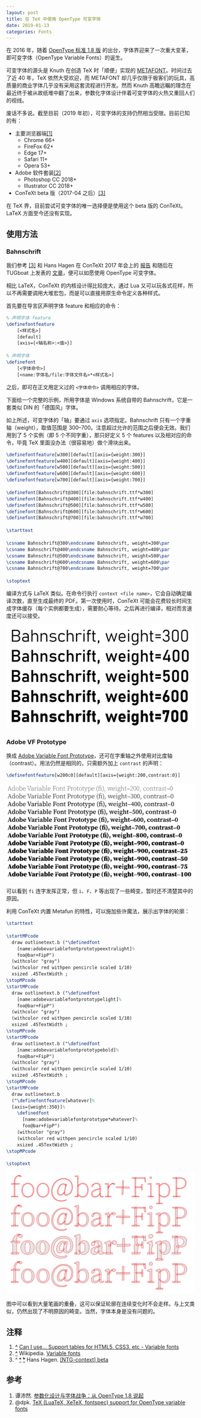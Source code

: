 ```yaml
---
layout: post
title: 在 TeX 中使用 OpenType 可变字体
date: 2019-01-13
categories: Fonts
---
```


在 2016 年，随着 [OpenType 标准 1.8 版](https://docs.microsoft.com/typography/opentype/spec) 的出台，字体界迎来了一次重大变革，即可变字体（OpenType Variable Fonts）的诞生。

可变字体的源头是 Knuth 在创造 TeX 时「顺便」实现的 [METAFONT](https://en.wikipedia.org/wiki/Metafont)。时间过去了近 40 年，TeX 依然大受欢迎，而 METAFONT 却几乎仅限于极客们的玩具，高质量的商业字体几乎没有采用这套流程进行开发。然而 Knuth 高瞻远瞩的理念在最近终于被从故纸堆中翻了出来，参数化字体设计伴着可变字体的火热又重回人们的视线。

废话不多说。截至目前（2019 年初），可变字体的支持仍然相当受限。目前已知的有：

- 主要浏览器端<span id="fnref_can-i-use-vf" class="footnote">[[1]](#fn_can-i-use-vf)</span>
  - Chrome 66+
  - FireFox 62+
  - Edge 17+
  - Safari 11+
  - Opera 53+
- Adobe 软件套装<span id="fnref_wiki-vf" class="footnote">[[2]](#fn_wiki-vf)</span>
  - Photoshop CC 2018+
  - Illustrator CC 2018+
- ConTeXt beta 版（2017-04 之后）<span id="fnref_hans-context_a" class="footnote">[[3]](#fn_hans-context)</span>

在 TeX 界，目前尝试可变字体的唯一选择便是使用这个 beta 版的 ConTeXt。LaTeX 方面至今还没有实现。

## 使用方法

### Bahnschrift

我们参考 <a id="fnref_hans-context_b" href="#fn_hans-context">[3]</a> 和 Hans Hagen 在 ConTeXt 2017 年会上的 [报告](https://meeting.contextgarden.net/2017/talks/2017-09-12-hans-variable-fonts/variable-fonts.pdf) 和随后在 TUGboat 上发表的 [文章](https://tug.org/TUGboat/tb38-2/tb119hagen-variable.pdf)，便可以如愿使用 OpenType 可变字体。

相比 LaTeX，ConTeXt 的内核设计得比较庞大，通过 Lua 又可以玩各式花样，所以不再需要调用大堆宏包，而是可以直接用原生命令定义各种样式。

首先要在导言区声明字体 feature 和相应的命令：

```tex
% 声明字体 feature
\definefontfeature
    [<样式名>]
    [default]
    [axis={<轴名称>:<值>}]

% 声明字体
\definefont
    [<字体命令>]
    [<name:字体名/file:字体文件名>*<样式名>]
```

之后，即可在正文用定义过的 `<字体命令>` 调用相应的字体。

下面给一个完整的示例，所用字体是 Windows 系统自带的 Bahnschrift，它是一套类似 DIN 的「德国风」字体。

如上所述，可变字体的「轴」要通过 `axis` 选项指定。Bahnschrift 只有一个字重轴（weight），取值范围是 300&ndash;700。注意超过允许的范围之后便会无效。我们用到了 5 个实例（即 5 个不同字重），那只好定义 5 个 features 以及相对应的命令，毕竟 TeX 里面没办法（很容易地）做个滑块出来。

```tex
\definefontfeature[w300][default][axis={weight:300}]
\definefontfeature[w400][default][axis={weight:400}]
\definefontfeature[w500][default][axis={weight:500}]
\definefontfeature[w600][default][axis={weight:600}]
\definefontfeature[w700][default][axis={weight:700}]

\definefont[Bahnschrift@300][file:bahnschrift.ttf*w300]
\definefont[Bahnschrift@400][file:bahnschrift.ttf*w400]
\definefont[Bahnschrift@500][file:bahnschrift.ttf*w500]
\definefont[Bahnschrift@600][file:bahnschrift.ttf*w600]
\definefont[Bahnschrift@700][file:bahnschrift.ttf*w700]

\starttext

\csname Bahnschrift@300\endcsname Bahnschrift, weight=300\par
\csname Bahnschrift@400\endcsname Bahnschrift, weight=400\par
\csname Bahnschrift@500\endcsname Bahnschrift, weight=500\par
\csname Bahnschrift@600\endcsname Bahnschrift, weight=600\par
\csname Bahnschrift@700\endcsname Bahnschrift, weight=700\par

\stoptext
```

编译方式与 LaTeX 类似。在命令行执行 `context <file name>`，它会自动确定编译次数，直至生成最终的 PDF。第一次使用时，ConTeXt 可能会花费较长时间生成字体缓存（每个实例都要生成），需要耐心等待。之后再进行编译，相对而言速度还可以接受。

![vf-bahnschrift](/images/vf-bahnschrift.png)

### Adobe VF Prototype

换成 [Adobe Variable Font Prototype](https://github.com/adobe-fonts/adobe-variable-font-prototype)，还可在字重轴之外使用对比度轴（contrast）。用法仍然是相同的，只需额外加上 `contrast` 的声明：

```tex
\definefontfeature[w200c0][default][axis={weight:200,contrast:0}]
```

![vf-adobe-vf-protype](/images/vf-adobe-vf-protype.png)

可以看到 `fi` 连字发挥正常，但 `i`、`F`、`P` 等出现了一些畸变，暂时还不清楚其中的原因。

利用 ConTeXt 内置 Metafun 的特性，可以施加些许魔法，展示出字体的轮廓：

```tex
\starttext

\startMPcode
  draw outlinetext.b ("\definedfont
    [name:adobevariablefontprototypeextralight]%
    foo@bar+FipP")
  (withcolor "gray")
  (withcolor red withpen pencircle scaled 1/10)
  xsized .45TextWidth ;
\stopMPcode
\startMPcode
  draw outlinetext.b ("\definedfont
    [name:adobevariablefontprototypelight]%
    foo@bar+FipP")
  (withcolor "gray")
  (withcolor red withpen pencircle scaled 1/10)
  xsized .45TextWidth ;
\stopMPcode
\startMPcode
  draw outlinetext.b ("\definedfont
    [name:adobevariablefontprototypebold]%
    foo@bar+FipP")
  (withcolor "gray")
  (withcolor red withpen pencircle scaled 1/10)
  xsized .45TextWidth ;
\stopMPcode
\startMPcode
  draw outlinetext.b
  ("\definefontfeature[whatever]%
  [axis={weight:350}]%
    \definedfont
      [name:adobevariablefontprototype*whatever]%
      foo@bar+FipP")
    (withcolor "gray")
    (withcolor red withpen pencircle scaled 1/10)
    xsized .45TextWidth ;
\stopMPcode

\stoptext
```

![vf-adobe-vf-protype-mf](/images/vf-adobe-vf-protype-mf.png)

图中可以看到大量笔画的重叠，这可以保证轮廓在连续变化时不会走样。与上文类似，仍然出现了不明原因的畸变。当然，字体本身是没有问题的。

## 注释

1. <a id="fn_can-i-use-vf" href="#fnref_can-i-use-vf">**^**</a> [Can I use... Support tables for HTML5, CSS3, etc - Variable fonts](https://caniuse.com/#feat=variable-fonts)
1. <a id="fn_wiki-vf" href="#fnref_wiki-vf">**^**</a> Wikipedia. [Variable fonts](https://en.wikipedia.org/wiki/Variable_fonts)
1. <span id="fn_hans-context">^ <a href="#fnref_hans-context_a">**ᵃ**</a> <a href="#fnref_hans-context_b">**ᵇ**</a></span> Hans Hagen. [[NTG-context] beta](https://mailman.ntg.nl/pipermail/ntg-context/2017/088343.html)

## 参考

1. 谭沛然. [参数化设计与字体战争：从 OpenType 1.8 说起](https://thetype.com/2016/09/10968)
1. @dpk. [TeX (LuaTeX, XeTeX, fontspec) support for OpenType variable fonts](https://tex.stackexchange.com/q/355104)
